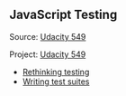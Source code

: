 ## JavaScript Testing

Source: [Udacity 549](javascript/https://www.udacity.com/course/javascript-testing--ud549)

Project: [Udacity 549](javascript/https://github.com/udacity/ud549)
* [Rethinking testing](javascript/javascript-testing/01-rethinking-testing.md)
* [Writing test suites](javascript/javascript-testing/02-writing-test-suites.md)
